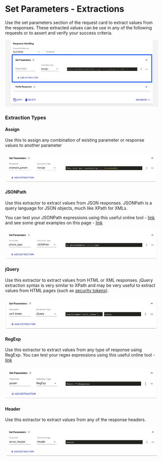 # Set Parameters - Extractions

Use the set parameters section of the request card to extract values from the responses. These extracted values can be use in any of the following requests or to assert and verify your success criteria. 

![Set parameters section](../../.gitbook/assets/image%20%2830%29.png)

### Extraction Types

#### Assign

Use this to assign any combination of existing parameter or response values to another parameter

![](../../.gitbook/assets/image%20%284%29.png)

#### JSONPath

Use this extractor to extract values from JSON responses. JSONPath is a query language for JSON objects, much like XPath for XMLs.

You can test your JSONPath expressions using this useful online tool - [link](https://jsonpath.com/) and see some great examples on this page - [link](https://goessner.net/articles/JsonPath/index.html#e2)

![](../../.gitbook/assets/image%20%282%29.png)

#### jQuery

Use this extractor to extract values from HTML or XML responses. jQuery extraction syntax is very similar to XPath and may be very useful to extract values from HTML pages \(such as [security tokens](https://portswigger.net/web-security/csrf/tokens)\).

![Extracting a CSRF token from an HTML response](../../.gitbook/assets/image%20%2829%29.png)

#### RegExp

Use this extractor to extract values from any type of response using RegExp. You can test your regex expressions using this useful online tool - [link](https://regex101.com/)

![](../../.gitbook/assets/image%20%2818%29.png)

#### Header

Use this extractor to extract values from any of the response headers. 

![](../../.gitbook/assets/image%20%2814%29.png)



